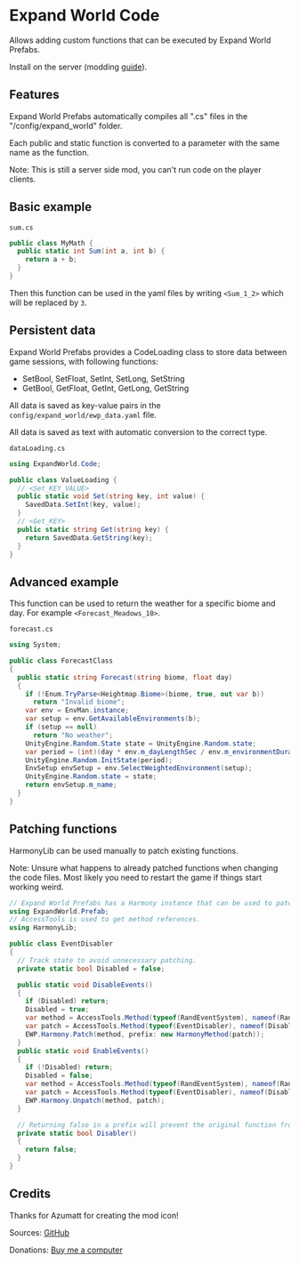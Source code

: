 # Expand World Code

Allows adding custom functions that can be executed by Expand World Prefabs.

Install on the server (modding [guide](https://youtu.be/L9ljm2eKLrk)).

## Features

Expand World Prefabs automatically compiles all ".cs" files in the "/config/expand_world" folder.

Each public and static function is converted to a parameter with the same name as the function.

Note: This is still a server side mod, you can't run code on the player clients.

## Basic example

`sum.cs`

```csharp
public class MyMath {
  public static int Sum(int a, int b) {
    return a + b;
  }
}
```

Then this function can be used in the yaml files by writing `<Sum_1_2>` which will be replaced by `3`.

## Persistent data

Expand World Prefabs provides a CodeLoading class to store data between game sessions, with following functions:

- SetBool, SetFloat, SetInt, SetLong, SetString
- GetBool, GetFloat, GetInt, GetLong, GetString

All data is saved as key-value pairs in the `config/expand_world/ewp_data.yaml` file.

All data is saved as text with automatic conversion to the correct type.

`dataLoading.cs`

```csharp
using ExpandWorld.Code;

public class ValueLoading {
  // <Set_KEY_VALUE>
  public static void Set(string key, int value) {
    SavedData.SetInt(key, value);
  }
  // <Get_KEY>
  public static string Get(string key) {
    return SavedData.GetString(key);
  }
}
```

## Advanced example

This function can be used to return the weather for a specific biome and day. For example `<Forecast_Meadows_10>`.

`forecast.cs`

```csharp
using System;

public class ForecastClass
{
  public static string Forecast(string biome, float day)
  {
    if (!Enum.TryParse<Heightmap.Biome>(biome, true, out var b))
      return "Invalid biome";
    var env = EnvMan.instance;
    var setup = env.GetAvailableEnvironments(b);
    if (setup == null)
      return "No weather";
    UnityEngine.Random.State state = UnityEngine.Random.state;
    var period = (int)(day * env.m_dayLengthSec / env.m_environmentDuration);
    UnityEngine.Random.InitState(period);
    EnvSetup envSetup = env.SelectWeightedEnvironment(setup);
    UnityEngine.Random.state = state;
    return envSetup.m_name;
  }
}
```

## Patching functions

HarmonyLib can be used manually to patch existing functions.

Note: Unsure what happens to already patched functions when changing the code files. Most likely you need to restart the game if things start working weird.

```csharp
// Expand World Prefabs has a Harmony instance that can be used to patch functions.
using ExpandWorld.Prefab;
// AccessTools is used to get method references.
using HarmonyLib;

public class EventDisabler
{
  // Track state to avoid unnecessary patching.
  private static bool Disabled = false;

  public static void DisableEvents()
  {
    if (Disabled) return;
    Disabled = true;
    var method = AccessTools.Method(typeof(RandEventSystem), nameof(RandEventSystem.StartRandomEvent));
    var patch = AccessTools.Method(typeof(EventDisabler), nameof(Disabler));
    EWP.Harmony.Patch(method, prefix: new HarmonyMethod(patch));
  }
  public static void EnableEvents()
  {
    if (!Disabled) return;
    Disabled = false;
    var method = AccessTools.Method(typeof(RandEventSystem), nameof(RandEventSystem.StartRandomEvent));
    var patch = AccessTools.Method(typeof(EventDisabler), nameof(Disabler));
    EWP.Harmony.Unpatch(method, patch);
  }

  // Returning false in a prefix will prevent the original function from running.
  private static bool Disabler()
  {
    return false;
  }
}
```

## Credits

Thanks for Azumatt for creating the mod icon!

Sources: [GitHub](https://github.com/JereKuusela/valheim-expand_world_code)

Donations: [Buy me a computer](https://www.buymeacoffee.com/jerekuusela)
